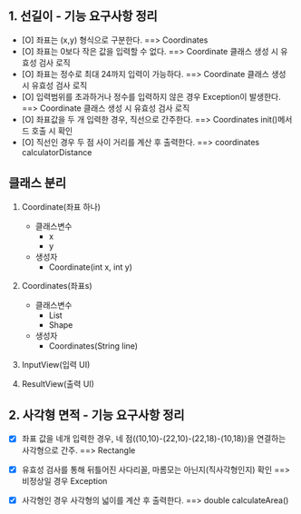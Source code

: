 ## 1. 선길이 - 기능 요구사항 정리

- [O] 좌표는 (x,y) 형식으로 구분한다. ==> Coordinates
- [O] 좌표는 0보다 작은 값을 입력할 수 없다. ==> Coordinate 클래스 생성 시 유효성 검사 로직
- [O] 좌표는 정수로 최대 24까지 입력이 가능하다. ==> Coordinate 클래스 생성 시 유효성 검사 로직 
- [O] 입력범위를 초과하거나 정수를 입력하지 않은 경우 Exception이 발생한다. ==> Coordinate 클래스 생성 시 유효성 검사 로직 
- [O] 좌표값을 두 개 입력한 경우, 직선으로 간주한다. ==> Coordinates init()메서드 호출 시 확인
- [O] 직선인 경우 두 점 사이 거리를 계산 후 출력한다. ==> coordinates calculatorDistance

## 클래스 분리
1. Coordinate(좌표 하나)
    - 클래스변수
        - x
        - y
    - 생성자    
        - Coordinate(int x, int y)
        
2. Coordinates(좌표s)
    - 클래스변수
        - List<Coordinate>
        - Shape
    - 생성자
        - Coordinates(String line)

3. InputView(입력 UI)

4. ResultView(출력 UI)

## 2. 사각형 면적 - 기능 요구사항 정리

- [X] 좌표 값을 네개 입력한 경우, 네 점((10,10)-(22,10)-(22,18)-(10,18))을 연결하는 사각형으로 간주. ==> Rectangle
- [X] 유효성 검사를 통해 뒤틀어진 사다리꼴, 마롬모는 아닌지(직사각형인지) 확인 ==> 비정상일 경우 Exception
- [X] 사각형인 경우 사각형의 넓이를 계산 후 출력한다. ==> double calculateArea()


        